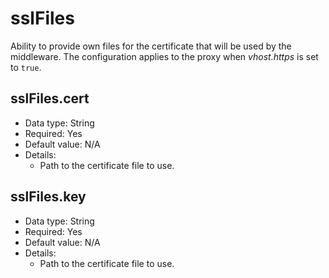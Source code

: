 # sslFiles
Ability to provide own files for the certificate that will be used by the middleware.
The configuration applies to the proxy when _vhost.https_ is set to `true`.


## sslFiles.cert
- Data type: String
- Required: Yes
- Default value: N/A
- Details:
    - Path to the certificate file to use.


## sslFiles.key
- Data type: String
- Required: Yes
- Default value: N/A
- Details:
    - Path to the certificate file to use.
